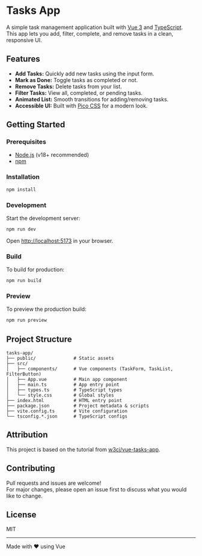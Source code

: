 # Tasks App

A simple task management application built with [Vue 3](https://vuejs.org/) and [TypeScript](https://www.typescriptlang.org/).  
This app lets you add, filter, complete, and remove tasks in a clean, responsive UI.

## Features

- **Add Tasks:** Quickly add new tasks using the input form.
- **Mark as Done:** Toggle tasks as completed or not.
- **Remove Tasks:** Delete tasks from your list.
- **Filter Tasks:** View all, completed, or pending tasks.
- **Animated List:** Smooth transitions for adding/removing tasks.
- **Accessible UI:** Built with [Pico CSS](https://picocss.com/) for a modern look.

## Getting Started

### Prerequisites

- [Node.js](https://nodejs.org/) (v18+ recommended)
- [npm](https://www.npmjs.com/)

### Installation

```sh
npm install
```

### Development

Start the development server:

```sh
npm run dev
```

Open [http://localhost:5173](http://localhost:5173) in your browser.

### Build

To build for production:

```sh
npm run build
```

### Preview

To preview the production build:

```sh
npm run preview
```

## Project Structure

```
tasks-app/
├── public/              # Static assets
├── src/
│   ├── components/      # Vue components (TaskForm, TaskList, FilterButton)
│   ├── App.vue          # Main app component
│   ├── main.ts          # App entry point
│   ├── types.ts         # TypeScript types
│   └── style.css        # Global styles
├── index.html           # HTML entry point
├── package.json         # Project metadata & scripts
├── vite.config.ts       # Vite configuration
└── tsconfig.*.json      # TypeScript configs
```

## Attribution

This project is based on the tutorial from [w3cj/vue-tasks-app](https://github.com/w3cj/vue-tasks-app).

## Contributing

Pull requests and issues are welcome!  
For major changes, please open an issue first to discuss what you would like to change.

## License

MIT

---

Made with ❤️ using Vue